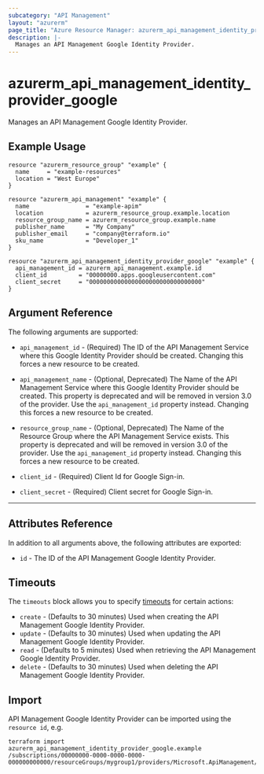 ```yaml
---
subcategory: "API Management"
layout: "azurerm"
page_title: "Azure Resource Manager: azurerm_api_management_identity_provider_google"
description: |-
  Manages an API Management Google Identity Provider.
---
```


# azurerm_api_management_identity_provider_google

Manages an API Management Google Identity Provider.

## Example Usage

```hcl
resource "azurerm_resource_group" "example" {
  name     = "example-resources"
  location = "West Europe"
}

resource "azurerm_api_management" "example" {
  name                = "example-apim"
  location            = azurerm_resource_group.example.location
  resource_group_name = azurerm_resource_group.example.name
  publisher_name      = "My Company"
  publisher_email     = "company@terraform.io"
  sku_name            = "Developer_1"
}

resource "azurerm_api_management_identity_provider_google" "example" {
  api_management_id = azurerm_api_management.example.id
  client_id         = "00000000.apps.googleusercontent.com"
  client_secret     = "00000000000000000000000000000000"
}
```

## Argument Reference

The following arguments are supported:

* `api_management_id` - (Required) The ID of the API Management Service where this Google Identity Provider should be created. Changing this forces a new resource to be created.

* `api_management_name` - (Optional, Deprecated) The Name of the API Management Service where this Google Identity Provider should be created. This property is deprecated and will be removed in version 3.0 of the provider. Use the `api_management_id` property instead. Changing this forces a new resource to be created.

* `resource_group_name` - (Optional, Deprecated) The Name of the Resource Group where the API Management Service exists. This property is deprecated and will be removed in version 3.0 of the provider. Use the `api_management_id` property instead. Changing this forces a new resource to be created.

* `client_id` - (Required) Client Id for Google Sign-in.

* `client_secret` - (Required) Client secret for Google Sign-in.

---

## Attributes Reference

In addition to all arguments above, the following attributes are exported:

* `id` - The ID of the API Management Google Identity Provider.

## Timeouts

The `timeouts` block allows you to specify [timeouts](https://www.terraform.io/docs/configuration/resources.html#timeouts) for certain actions:

* `create` - (Defaults to 30 minutes) Used when creating the API Management Google Identity Provider.
* `update` - (Defaults to 30 minutes) Used when updating the API Management Google Identity Provider.
* `read` - (Defaults to 5 minutes) Used when retrieving the API Management Google Identity Provider.
* `delete` - (Defaults to 30 minutes) Used when deleting the API Management Google Identity Provider.

## Import

API Management Google Identity Provider can be imported using the `resource id`, e.g.

```shell
terraform import azurerm_api_management_identity_provider_google.example /subscriptions/00000000-0000-0000-0000-000000000000/resourceGroups/mygroup1/providers/Microsoft.ApiManagement/service1/identityProviders/Google
```
